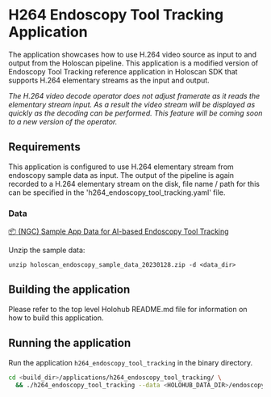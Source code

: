# H264 Endoscopy Tool Tracking Application

The application showcases how to use H.264 video source as input to and output
from the Holoscan pipeline. This application is a modified version of Endoscopy
Tool Tracking reference application in Holoscan SDK that supports H.264
elementary streams as the input and output.

_The H.264 video decode operator does not adjust framerate as it reads the elementary
stream input. As a result the video stream will be displayed as quickly as the decoding can be
performed. This feature will be coming soon to a new version of the operator._

## Requirements

This application is configured to use H.264 elementary stream from endoscopy
sample data as input. The output of the pipeline is again recorded to a H.264
elementary stream on the disk, file name / path for this can be specified in
the 'h264_endoscopy_tool_tracking.yaml' file.

### Data

[📦️ (NGC) Sample App Data for AI-based Endoscopy Tool Tracking](https://catalog.ngc.nvidia.com/orgs/nvidia/teams/clara-holoscan/resources/holoscan_endoscopy_sample_data)

Unzip the sample data:

```
unzip holoscan_endoscopy_sample_data_20230128.zip -d <data_dir>
```

## Building the application

Please refer to the top level Holohub README.md file for information on how to build this application.

## Running the application

Run the application `h264_endoscopy_tool_tracking` in the binary directory.

```bash
cd <build_dir>/applications/h264_endoscopy_tool_tracking/ \
  && ./h264_endoscopy_tool_tracking --data <HOLOHUB_DATA_DIR>/endoscopy
```
